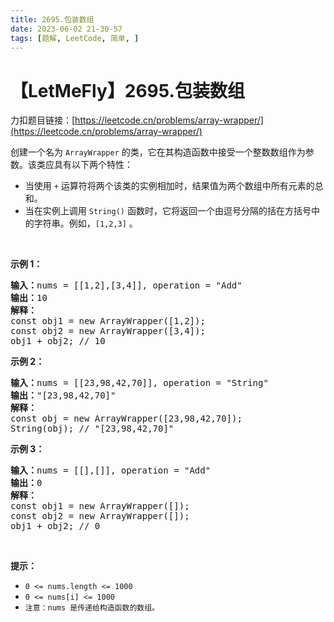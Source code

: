 ```yaml
---
title: 2695.包装数组
date: 2023-06-02 21-30-57
tags: [题解, LeetCode, 简单, ]
---
```


# 【LetMeFly】2695.包装数组

力扣题目链接：[https://leetcode.cn/problems/array-wrapper/](https://leetcode.cn/problems/array-wrapper/)

<p>创建一个名为 <code>ArrayWrapper</code> 的类，它在其构造函数中接受一个整数数组作为参数。该类应具有以下两个特性：</p>

<ul>
	<li>当使用 <code>+</code> 运算符将两个该类的实例相加时，结果值为两个数组中所有元素的总和。</li>
	<li>当在实例上调用 <code>String()</code> 函数时，它将返回一个由逗号分隔的括在方括号中的字符串。例如，<code>[1,2,3]</code> 。</li>
</ul>

<p>&nbsp;</p>

<p><strong class="example">示例 1：</strong></p>

<pre>
<b>输入：</b>nums = [[1,2],[3,4]], operation = "Add"
<b>输出：</b>10
<b>解释：</b>
const obj1 = new ArrayWrapper([1,2]);
const obj2 = new ArrayWrapper([3,4]);
obj1 + obj2; // 10
</pre>

<p><strong class="example">示例 2：</strong></p>

<pre>
<b>输入：</b>nums = [[23,98,42,70]], operation = "String"
<b>输出：</b>"[23,98,42,70]"
<strong>解释：</strong>
const obj = new ArrayWrapper([23,98,42,70]);
String(obj); // "[23,98,42,70]"
</pre>

<p><strong class="example">示例 3：</strong></p>

<pre>
<b>输入：</b>nums = [[],[]], operation = "Add"
<b>输出：</b>0
<strong>解释：</strong>
const obj1 = new ArrayWrapper([]);
const obj2 = new ArrayWrapper([]);
obj1 + obj2; // 0
</pre>

<p>&nbsp;</p>

<p><b>提示：</b></p>

<ul>
	<li><code>0 &lt;= nums.length &lt;= 1000</code></li>
	<li><code>0 &lt;= nums[i]&nbsp;&lt;= 1000</code></li>
	<li><code>注意：nums 是传递给构造函数的数组。</code></li>
</ul>


    